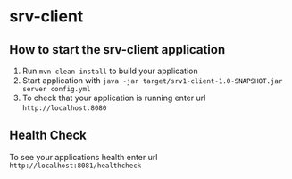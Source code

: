 # srv-client

How to start the srv-client application
---

1. Run `mvn clean install` to build your application
1. Start application with `java -jar target/srv1-client-1.0-SNAPSHOT.jar server config.yml`
1. To check that your application is running enter url `http://localhost:8080`

Health Check
---

To see your applications health enter url `http://localhost:8081/healthcheck`
